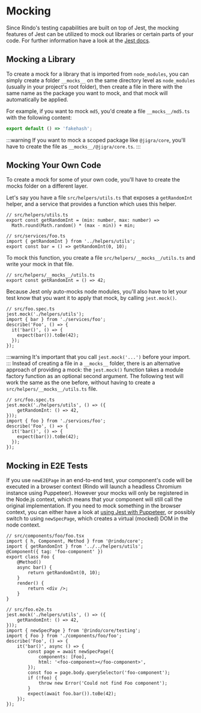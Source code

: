 # Mocking

Since Rindo's testing capabilities are built on top of Jest, the mocking features of Jest can be utilized to mock out libraries or certain parts of your code. For further information have a look at the [Jest docs](https://jestjs.io/docs/en/manual-mocks).

## Mocking a Library

To create a mock for a library that is imported from `node_modules`, you can simply create a folder `__mocks__` on the same directory level as `node_modules` (usually in your project's root folder), then create a file in there with the same name as the package you want to mock, and that mock will automatically be applied.

For example, if you want to mock `md5`, you'd create a file `__mocks__/md5.ts` with the following content:

```ts
export default () => 'fakehash';
```

:::warning
If you want to mock a scoped package like `@jigra/core`, you'll have to create the file as `__mocks__/@jigra/core.ts`.
:::
## Mocking Your Own Code

To create a mock for some of your own code, you'll have to create the mocks folder on a different layer.

Let's say you have a file `src/helpers/utils.ts` that exposes a `getRandomInt` helper, and a service that provides a function which uses this helper.

```tsx
// src/helpers/utils.ts
export const getRandomInt = (min: number, max: number) =>
  Math.round(Math.random() * (max - min)) + min;
```

```tsx
// src/services/foo.ts
import { getRandomInt } from '../helpers/utils';
export const bar = () => getRandomInt(0, 10);
```

To mock this function, you create a file `src/helpers/__mocks__/utils.ts` and write your mock in that file.

```tsx
// src/helpers/__mocks__/utils.ts
export const getRandomInt = () => 42;
```

Because Jest only auto-mocks node modules, you'll also have to let your test know that you want it to apply that mock, by calling `jest.mock()`.

```tsx
// src/foo.spec.ts
jest.mock('./helpers/utils');
import { bar } from './services/foo';
describe('Foo', () => {
  it('bar()', () => {
    expect(bar()).toBe(42);
  });
});
```

:::warning
It's important that you call `jest.mock('...')` before your import.
:::
Instead of creating a file in a `__mocks__` folder, there is an alternative approach of providing a mock: the `jest.mock()` function takes a module factory function as an optional second argument. The following test will work the same as the one before, without having to create a `src/helpers/__mocks__/utils.ts` file.

```tsx
// src/foo.spec.ts
jest.mock('./helpers/utils', () => ({
	getRandomInt: () => 42,
}));
import { foo } from './services/foo';
describe('Foo', () => {
  it('bar()', () => {
    expect(bar()).toBe(42);
  });
});
```

## Mocking in E2E Tests

If you use `newE2EPage` in an end-to-end test, your component's code will be executed in a browser context (Rindo will launch a headless Chromium instance using Puppeteer). However your mocks will only be registered in the Node.js context, which means that your component will still call the original implementation. If you need to mock something in the browser context, you can either have a look at [using Jest with Puppeteer](https://jestjs.io/docs/en/puppeteer), or possibly switch to using `newSpecPage`, which creates a virtual (mocked) DOM in the node context.

```tsx
// src/components/foo/foo.tsx
import { h, Component, Method } from '@rindo/core';
import { getRandomInt } from '../../helpers/utils';
@Component({ tag: 'foo-component' })
export class Foo {
	@Method()
	async bar() {
		return getRandomInt(0, 10);
	}
	render() {
		return <div />;
	}
}
```

```tsx
// src/foo.e2e.ts
jest.mock('./helpers/utils', () => ({
	getRandomInt: () => 42,
}));
import { newSpecPage } from '@rindo/core/testing';
import { Foo } from './components/foo/foo';
describe('Foo', () => {
	it('bar()', async () => {
		const page = await newSpecPage({
			components: [Foo],
			html: '<foo-component></foo-component>',
		});
		const foo = page.body.querySelector('foo-component');
		if (!foo) {
			throw new Error('Could not find Foo component');
		}
		expect(await foo.bar()).toBe(42);
	});
});
```
